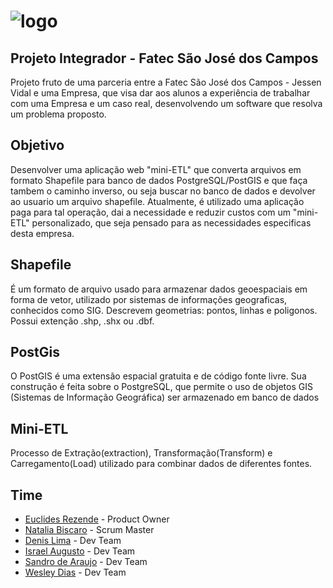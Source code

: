 # ![logo](https://github.com/WeDias/ShapeTP/blob/master/Ignorar/logo.png)

## Projeto Integrador - Fatec São José dos Campos
Projeto fruto de uma parceria entre a Fatec São José dos Campos - Jessen Vidal e uma Empresa, que visa dar aos alunos a experiência de trabalhar com uma Empresa e um caso real, desenvolvendo um software que resolva um problema proposto.

## Objetivo
Desenvolver uma aplicação web "mini-ETL" que converta arquivos em formato Shapefile para banco de dados PostgreSQL/PostGIS e que faça tambem o caminho inverso, ou seja buscar no banco de dados e devolver ao usuario um arquivo shapefile. Atualmente, é utilizado uma aplicação paga para tal operação, dai a necessidade e reduzir custos com um "mini-ETL" personalizado, que seja pensado para as necessidades especificas desta empresa.

## Shapefile
É um formato de arquivo usado para armazenar dados geoespaciais em forma de vetor, utilizado por sistemas de informações geograficas, conhecidos como SIG. Descrevem geometrias: pontos, linhas e poligonos. Possui extenção .shp, .shx ou .dbf.

## PostGis
O PostGIS é uma extensão espacial gratuita e de código fonte livre. Sua construção é feita sobre o PostgreSQL, que permite o uso de objetos GIS (Sistemas de Informação Geográfica) ser armazenado em banco de dados

## Mini-ETL
Processo de Extração(extraction), Transformação(Transform) e Carregamento(Load) utilizado para combinar dados de diferentes fontes.

## Time
* [Euclides Rezende](https://www.linkedin.com/in/euclides-rezende-0940458/) - Product Owner
* [Natalia Biscaro](https://www.linkedin.com/in/nataliabiscaro/?originalSubdomain=br) - Scrum Master
* [Denis Lima](https://www.linkedin.com/in/denis-f-lima/) - Dev Team
* [Israel Augusto](https://github.com/IsraelAugusto0110) - Dev Team
* [Sandro de Araujo](https://github.com/shaka20100) - Dev Team
* [Wesley Dias](https://www.linkedin.com/in/wesley-dias-bba3a11b2/) - Dev Team
